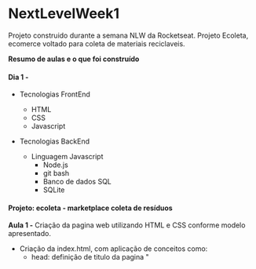 # NextLevelWeek1
Projeto construido durante a semana NLW da Rocketseat. Projeto Ecoleta, ecomerce voltado para coleta de materiais reciclaveis.

**Resumo de aulas e o que foi construído**

#### Dia 1 - 
* Tecnologias FrontEnd </br>
	- HTML</br>
	- CSS</br>
	- Javascript</br>

* Tecnologias BackEnd </br>
    - Linguagem Javascript</br>
		- Node.js</br>
		- git bash</br>
		- Banco de dados SQL</br>
		- SQLite</br>
	

#### Projeto: ecoleta - marketplace coleta de resíduos

**Aula 1 -** Criação da pagina web utilizando HTML e CSS conforme modelo apresentado.
* Criação da index.html, com aplicação de conceitos como:</br>
	- head: definição de titulo da pagina "<title>" </br>
	      link para fontes utilizadas no projeto e importadas do google fonts</br>
	      importação dos arquivos .CSS utilizados como main.css, home.css e responsive.css</br>
	- body: criação de nomeação de divs para estilização com css;</br>
	      criação de cabeçalho \<header\> com imagem e tag \<a\> para botão com funcionalidade de cadastro</br>
	      criação de tag \<main\> com informações sobre a pagina com tag \<h1\> e \<p\> e criação de botao utilizando a tag \<a\> e \<span\> para adição de link e imagem, respectivamente</br>
* Criação do main.css, com aplicação de conceitos como declaração de propriedades que podem ser repetidas em um projeto css utilizando :root e estilização dos componentes principais da página como html, body, a e as tags h1 a h6
* Criação da home.css com aplicação de conceitos de estilizaçao dos componentes utilizando o modelo BOX MODEL - modelo de caixa
* #page-home com definição de largura, altura, espaçamentos, preenchimentos, bordas, cor, fundo, maneira vista pelo html (display) utilizando display: flex;, posicionamento, alinhamento, etc.
* Criação do responsive.css, com aplicação de conceitos de estilização de componentes com responsividade na pagina como botoes, imagens, etc.

**Aula 2 -** Refatoração do codigo para melhoria da qualidade do codigo visando manutenibilidade;</br>
* Ajuste de componentes de acordo com simulação de tamanhos de tela visando a responsividade definindo as regras com \@media querys.
* Desenvolvimento da página de cadastro dos pontos de coleta da aplicação (create-point.html):
	- Criação de formulário com informações como nome, endereço, numero, cidade, estado da entidade e dos itens de coleta
* Introdução de conceitos de JavaScript para criação de funcionalidade:
  - Variaveis, tipos de dados
  - Estrutura de dados - Objeto
  - Funções
  - Condicionais
  - Loop Repetições

* Criação de arquivo .js para popular o select de estado e cidade no formulario

**Aula 3 -** Soluções de pendencias e bugs pós aula 2;
* Construção da seção Itens de coleta da pagina de cadastro dos pontos de coleta
	- Criação e estilização de lista \<li\>
	- Adição e remoção de classe utilizando javascript
* Configuração de layout da pagina de pesquisa dos pontos de coleta e da pagina de listagem dos pontos
	- Criação do HTML no index.html 
	- Criação do arquivo modal.css para estilização da pagina

**Aula 4 -** Construção do Back-end da aplicação</br>
Responsabilidades: Receber requisições do front-end, preparar as respostas (regras de negocio) e enviar as
respostas ao front-end. Tratamento dos dados enviados e armazenamento.
	* Tecnologias: 
    - Linguagem Javascript
		- Node.js
		- git bash
		- Banco de dados SQL
		- SQLite

* Codigo
	Estrutura de pastas do projeto
	* Criação do servidor: Modulos extras, packages, dependencias.
		- instalação dos modulos
		-	configuração do servidor: Instalação do express, nodemon -D(monitoramento de alterações no projeto para
reiniciar o servidor)
				- Criar e iniciar \- npm init e npm start(node src/server.js)
				- Pagina Inicial \- configuração do nodemon e criação do get para pagina inicial
				- Arquivos estáticos \-  configuração da pasta public com server.use
		- Rotas da aplicação \- Criação das rotas (caminhos de funcionamento da aplicação)
		- Template Engine - transforma o html em arquivo com funções, estrutura de repetição, etc
		-	nunjucks - html dinamico
					- import
					- extends
					- block
          
          
**Aula 5 -** Banco de Dados</br>
	* Salvar os dados utilizando linguagem SQL
	* Tecnologia utilizada: SQLite
* Instalação do SQLite
* Criação do banco de dados da aplicação
	- Criação de tabelas - Entidades e relações
* Operações no banco de dados:
	- inserir, deletar, selecionar
* Utilização do arquivo de banco de dados na aplicação utilizando o comando module.exports = db
* Atualização do search-results.html para utilização dos dados dinamicos da base de dados
	- utilização das estruturas if e for do nunjucks
* Criação da logica de cadastro das informações da aplicação na base de dados
	- descrição dos dados enviados pela url
	- Configuração do envio de dados utilizando post
* Criação da pagina point-created.html para confirmação de cadastro de entidade
* Implementação da pesquisa de conteudo das entidades

Adicionais:

	- pagina de erro de cadastro
	- pag de erro de conexao no banco de dados
	- Pag de atualização de dados de um ponto de coleta
